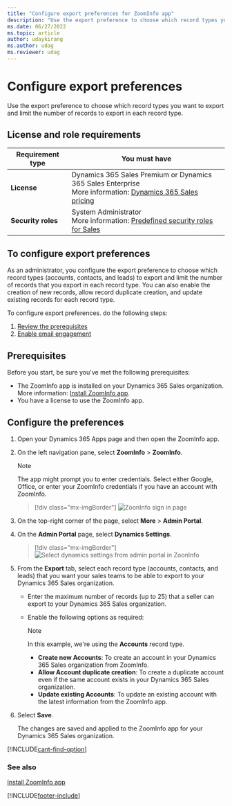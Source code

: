 ```yaml
---
title: "Configure export preferences for ZoomInfo app"
description: "Use the export preference to choose which record types you want to export and limit the number of records to export in each record type."
ms.date: 06/27/2022
ms.topic: article
author: udaykirang
ms.author: udag
ms.reviewer: udag
---
```

# Configure export preferences 

Use the export preference to choose which record types you want to export and limit the number of records to export in each record type.

## License and role requirements
| Requirement type | You must have |
|-----------------------|---------|
| **License** | Dynamics 365 Sales Premium or Dynamics 365 Sales Enterprise  <br>More information: [Dynamics 365 Sales pricing](https://dynamics.microsoft.com/sales/pricing/) |
| **Security roles** | System Administrator <br> More information: [Predefined security roles for Sales](security-roles-for-sales.md)|


## To configure export preferences

As an administrator, you configure the export preference to choose which record types (accounts, contacts, and leads) to export and limit the number of records that you export in each record type. You can also enable the creation of new records, allow record duplicate creation, and update existing records for each record type.  

To configure export preferences. do the following steps:

1. [Review the prerequisites](#prerequisites)
2. [Enable email engagement](#configure-the-preferences)

## Prerequisites
Before you start, be sure you've met the following prerequisites:
-	The ZoomInfo app is installed on your Dynamics 365 Sales organization. More information: [Install ZoomInfo app](install-zoominfo-app.md).   
-	You have a license to use the ZoomInfo app.

## Configure the preferences 

1.	Open your Dynamics 365 Apps page and then open the ZoomInfo app.  

2.	On the left navigation pane, select **ZoomInfo** > **ZoomInfo**.   
    >[!NOTE]
    >The app might prompt you to enter credentials. Select either Google, Office, or enter your ZoomInfo credentials if you have an account with ZoomInfo.  

    > [!div class="mx-imgBorder"]
    > ![ZoonInfo sign in page](media/zoominfo-login-page.png "ZoonInfo sign in page")
     
3.	On the top-right corner of the page, select **More** > **Admin Portal**.
4.	On the **Admin Portal** page, select **Dynamics Settings**.

    > [!div class="mx-imgBorder"]
    > ![Select dynamics settings from admin portal in ZoonInfo](media/zoominfo-select-dynamics-settings.png "Select dynamics settings from admin portal in ZoonInfo")

5.	From the **Export** tab, select each record type (accounts, contacts, and leads) that you want your sales teams to be able to export to your Dynamics 365 Sales organization.     
    -	Enter the maximum number of records (up to 25) that a seller can export to your Dynamics 365 Sales organization.
    -	Enable the following options as required:
        >[!NOTE]
        >In this example, we're using the **Accounts** record type.
        
        -	**Create new Accounts**: To create an account in your Dynamics 365 Sales organization from ZoomInfo. 
        -	**Allow Account duplicate creation**: To create a duplicate account even if the same account exists in your Dynamics 365 Sales organization.
        -	**Update existing Accounts**: To update an existing account with the latest information from the ZoomInfo app.   

6.	Select **Save**.   

    The changes are saved and applied to the ZoomInfo app for your Dynamics 365 Sales organization.

[!INCLUDE[cant-find-option](../includes/cant-find-option.md)]

### See also

[Install ZoomInfo app](install-zoominfo-app.md)   

[!INCLUDE[footer-include](../includes/footer-banner.md)]
